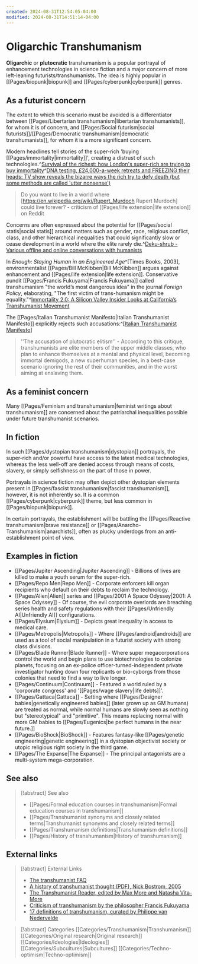 ```yaml
---
created: 2024-08-31T12:54:05-04:00
modified: 2024-08-31T14:51:14-04:00
---
```


# Oligarchic Transhumanism

**Oligarchic** or **plutocratic** transhumanism is a popular portrayal of enhancement technologies in science fiction and a major concern of more left-leaning futurists/transhumanists. The idea is highly popular in [[Pages/biopunk|biopunk]] and [[Pages/cyberpunk|cyberpunk]] genres.

## As a futurist concern
The extent to which this scenario must be avoided is a differentiator between [[Pages/Libertarian transhumanism|libertarian transhumanists]], for whom it is of concern, and [[Pages/Social futurism|social futurists]]/[[Pages/Democratic transhumanism|democratic transhumanists]], for whom it is a more significant concern.

Modern headlines tell stories of the super-rich 'buying [[Pages/immortality|immortality]]', creating a distrust of such technologies.^[Survival of the richest: how London's super-rich are trying to buy immortality](http://www.standard.co.uk/lifestyle/esmagazine/survival-of-the-richest-how-londons-superrich-are-trying-to-buy-immortality-a3118071.html)^[DNA testing, £24,000-a-week retreats and FREEZING their heads: TV show reveals the bizarre ways the rich try to defy death (but some methods are called 'utter nonsense')](http://www.dailymail.co.uk/femail/article-3371681/Channel-4-reveals-bizarre-ways-rich-try-defy-death.html)

> Do you want to live in a world where [https://en.wikipedia.org/wiki/Rupert_Murdoch Rupert Murdoch] could live forever? - criticism of [[Pages/life extension|life extension]] on Reddit

Concerns are often expressed about the potential for [[Pages/social statis|social statis]] around matters such as gender, race, religious conflict, class, and other hierarchical inequalities that could significantly slow or cease development in a world where the elite rarely die.^[Deku-shrub - Various offline and online conversations with humanists](User:Deku-shrub)

In *Enough: Staying Human in an Engineered Age*^[Times Books, 2003], environmentalist [[Pages/Bill McKibben|Bill McKibben]] argues against enhancement and [[Pages/life extension|life extension]]. Conservative pundit [[Pages/Francis Fukuyama|Francis Fukuyama]] called transhumanism "the world’s most dangerous idea" in the journal *Foreign Policy*, elaborating, "The first victim of trans-humanism might be equality."^[Immortality 2.0: A Silicon Valley Insider Looks at California’s Transhumanist Movement](https://ce399eugenics.wordpress.com/2010/06/19/immortality-2-0-a-silicon-valley-insider-looks-at-californias-transhumanist-movement/)

The [[Pages/Italian Transhumanist Manifesto|Italian Transhumanist Manifesto]] explicitly rejects such accusations:^[[Italian Transhumanist Manifesto](http://ieet.org/index.php/IEET/print/2520)]

> ''The accusation of plutocratic elitism'' - According to this critique, transhumanists are elite members of the upper middle classes, who plan to enhance themselves at a mental and physical level, becoming immortal demigods, a new superhuman species, in a best-case scenario ignoring the rest of their communities, and in the worst aiming at enslaving them.

## As a feminist concern
Many [[Pages/Feminism and transhumanism|feminist writings about transhumanism]] are concerned about the patriarchal inequalities possible under future transhumanist scenarios.

## In fiction
In such [[Pages/dystopian transhumanism|dystopian]] portrayals, the super-rich and/or powerful have access to the latest medical technologies, whereas the less well-off are denied access through means of costs, slavery, or simply selfishness on the part of those in power.

Portrayals in science fiction may often depict other dystopian elements present in [[Pages/fascist transhumanism|fascist transhumanism]], however, it is not inherently so. It is a common [[Pages/cyberpunk|cyberpunk]] theme, but less common in [[Pages/biopunk|biopunk]].

In certain portrayals, the establishment will be battling the [[Pages/Reactive transhumanism|brave resistance]] or [[Pages/Anarcho-Transhumanism|anarchists]], often as plucky underdogs from an anti-establishment point of view.

## Examples in fiction
* [[Pages/Jupiter Ascending|Jupiter Ascending]] - Billions of lives are killed to make a youth serum for the super-rich.
* [[Pages/Repo Men|Repo Men]] - Corporate enforcers kill organ recipients who default on their debts to reclaim the technology.
* [[Pages/Alien|Alien]] series and [[Pages/2001 A Space Odyssey|2001: A Space Odyssey]] - Of course, the evil corporate overlords are breaching series health and safety regulations with their [[Pages/Unfriendly AI|Unfriendly AI]] configurations.
* [[Pages/Elysium|Elysium]] - Depicts great inequality in access to medical care.
* [[Pages/Metropolis|Metropolis]] - Where [[Pages/android|androids]] are used as a tool of social manipulation in a futurist society with strong class divisions.
* [[Pages/Blade Runner|Blade Runner]] - Where super megacorporations control the world and begin plans to use biotechnologies to colonize planets, focusing on an ex-police officer-turned-independent private investigator hunting down four replicants or bio-cyborgs from those colonies that need to find a way to live longer.
* [[Pages/Continuum|Continuum]] - Featured a world ruled by a 'corporate congress' and '[[Pages/wage slavery|life debts]]'.
* [[Pages/Gattaca|Gattaca]] - Setting where [[Pages/Designer babies|genetically engineered babies]] (later grown up as GM humans) are treated as normal, while normal humans are slowly seen as nothing but "stereotypical" and "primitive". This means replacing normal with more GM babies to [[Pages/Eugenics|be perfect humans in the near future.]]
* [[Pages/BioShock|BioShock]] - Features fantasy-like [[Pages/genetic engineering|genetic engineering]] in a dystopian objectivist society or utopic religious right society in the third game.
* [[Pages/The Expanse|The Expanse]] - The principal antagonists are a multi-system mega-corporation.

## See also
> [!abstract] See also
> - [[Pages/Formal education courses in transhumanism|Formal education courses in transhumanism]]
> - [[Pages/Transhumanist synonyms and closely related terms|Transhumanist synonyms and closely related terms]]
> - [[Pages/Transhumanism definitions|Transhumanism definitions]]
> - [[Pages/History of transhumanism|History of transhumanism]]

## External links
> [!abstract] External Links
> - [The transhumanist FAQ](http://humanityplus.org/philosophy/transhumanist-faq/)
> - [A history of transhumanist thought (PDF), Nick Bostrom, 2005](http://www.nickbostrom.com/papers/history.pdf)
> - [The Transhumanist Reader, edited by Max More and Natasha Vita-More](http://www.amazon.com/Transhumanist-Reader-Contemporary-Technology-Philosophy/dp/1118334299/)
> - [Criticism of transhumanism by the philosopher Francis Fukuyama](http://foreignpolicy.com/2009/10/23/transhumanism/)
> - [17 definitions of transhumanism, curated by Philippe van Nedervelde](https://www.facebook.com/philipvn/posts/10154062455684966)

> [!abstract] Categories
> [[Categories/Transhumanism|Transhumanism]] [[Categories/Original research|Original research]] [[Categories/Ideologies|Ideologies]] [[Categories/Subcultures|Subcultures]] [[Categories/Techno-optimism|Techno-optimism]]
